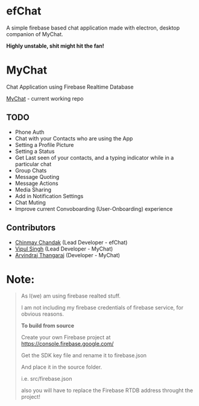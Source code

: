 # efChat
A simple firebase based chat application made with electron, desktop companion of MyChat.

**Highly unstable, shit might hit the fan!**

# MyChat
Chat Application using Firebase Realtime Database

[MyChat](https://github.com/a7r3/MyChat) - current working repo

## TODO
 - Phone Auth
 - Chat with your Contacts who are using the App
 - Setting a Profile Picture
 - Setting a Status
 - Get Last seen of your contacts, and a typing indicator while in a particular chat
 - Group Chats
 - Message Quoting
 - Message Actions
 - Media Sharing
 - Add in Notification Settings
 - Chat Muting
 - Improve current Convoboarding (User-Onboarding) experience

## Contributors
 - [Chinmay Chandak](https://github.com/CCAtAlvis) (Lead Developer - efChat)
 - [Vipul Singh](https://github.com/vipul-08) (Lead Developer - MyChat)
 - [Arvindraj Thangaraj](https://github.com/a7r3) (Developer - MyChat)

# Note:
> As I(we) am using firebase realted stuff.
> 
> I am not including my firebase credentials of firebase service, for obvious reasons.
> 
> **To build from source** 
> 
> Create your own Firebase project at https://console.firebase.google.com/
> 
> Get the SDK key file and rename it to firebase.json
> 
> And place it in the source folder.
> 
> i.e. src/firebase.json
> 
> also you will have to replace the Firebase RTDB address throught the project!
> 
